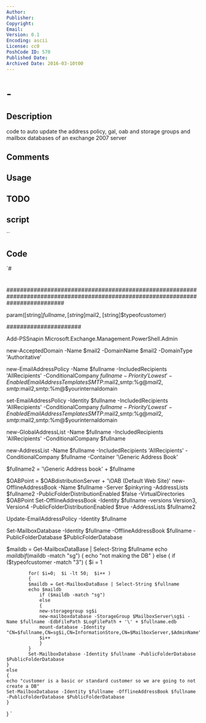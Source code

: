 ```yaml
---
Author: 
Publisher: 
Copyright: 
Email: 
Version: 0.1
Encoding: ascii
License: cc0
PoshCode ID: 570
Published Date: 
Archived Date: 2016-03-10t00
---
```


#  - 

## Description

code to auto update the address policy, gal, oab and storage groups and mailbox databases of an exchange 2007 server

## Comments



## Usage



## TODO



## script

``

## Code

`#
 #
 #
 #
 #################################################################################################################################
 
 param([string]$fullname, [string]$mail2, [string]$typeofcustomer)
 
 
 
 
 ######################
 
 Add-PSSnapin Microsoft.Exchange.Management.PowerShell.Admin
 
 new-AcceptedDomain -Name $mail2 -DomainName $mail2 -DomainType 'Authoritative'
 
 new-EmailAddressPolicy -Name $fullname -IncludedRecipients 'AllRecipients' -ConditionalCompany $fullname -Priority 'Lowest' -EnabledEmailAddressTemplates SMTP:%m@$mail2,smtp:%g@$mail2,smtp:%1g.%s@$mail2,smtp:%m@$yourinternaldomain
 
 set-EmailAddressPolicy -Identity $fullname -IncludedRecipients 'AllRecipients' -ConditionalCompany $fullname -Priority 'Lowest' -EnabledEmailAddressTemplates SMTP:%m@$mail2,smtp:%g@$mail2,smtp:%1g.%s@$mail2,smtp:%m@$yourinternaldomain
 
 new-GlobalAddressList -Name $fullname -IncludedRecipients 'AllRecipients' -ConditionalCompany $fullname
 
 new-AddressList -Name $fullname -IncludedRecipients 'AllRecipients' -ConditionalCompany $fullname -Container '\Generic Address Book'
 
 $fullname2 = '\Generic Address book\' + $fullname
 
 $OABPoint = $OABdistributionServer + '\OAB (Default Web Site)'
 new-OfflineAddressBook -Name $fullname -Server $pinkyring -AddressLists $fullname2 -PublicFolderDistributionEnabled $false -VirtualDirectories $OABPoint
 Set-OfflineAddressBook -Identity $fullname -versions Version3, Version4 -PublicFolderDistributionEnabled $true -AddressLists $fullname2 
 
 Update-EmailAddressPolicy -Identity $fullname
 
 Set-MailboxDatabase -Identity $fullname -OfflineAddressBook $fullname -PublicFolderDatabase $PublicFolderDatabase
 
 $maildb = Get-MailboxDataBase | Select-String $fullname
 echo $maildb
 if ($maildb -match "sg") 
 	{
 	echo "not making the DB"
 	}
 	else
 	{
 	if ($typeofcustomer -match "3")
 		{
 		$i = 1
 
 			for( $i=0;  $i -lt 50;  $i++ )	
 			{
 			$maildb = Get-MailboxDataBase | Select-String $fullname
 			echo $maildb
 				if ($maildb -match "sg") 
 				else
 				{
 				new-storagegroup sg$i
 				new-mailboxdatabase -StorageGroup $MailboxServer\sg$i -Name $fullname -EdbFilePath $LogFilePath + '\' + $fullname.edb
 				mount-database -Identity "CN=$fullname,CN=sg$i,CN=InformationStore,CN=$MailboxServer,$AdminName"
 				$i++
 				}
 			}
 			Set-MailboxDatabase -Identity $fullname -PublicFolderDatabase $PublicFolderDatabase
 	}
 	else
 	{
 	echo "customer is a basic or standard customer so we are going to not create a DB"
 	Set-MailboxDatabase -Identity $fullname -OfflineAddressBook $fullname -PublicFolderDatabase $PublicFolderDatabase
 	}
 }
`

